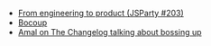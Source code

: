 * [From engineering to product (JSParty #203)](https://changelog.com/jsparty/203)
* [Bocoup](https://bocoup.com/)
* [Amal on The Changelog talking about bossing up](https://changelog.com/podcast/362)